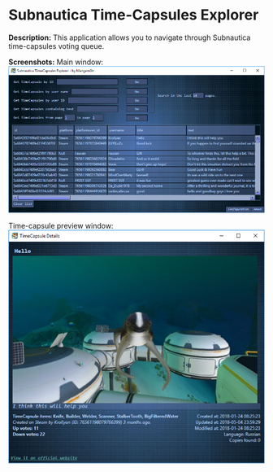# Subnautica Time-Capsules Explorer
**Description:**
This application allows you to navigate through Subnautica time-capsules voting queue.

**Screenshots:**
Main window:
![Main window screenshot](https://raw.githubusercontent.com/K07H/Subnautica-TimeCapsules-Explorer/master/Screenshots/screenshot1.png)

Time-capsule preview window:
![Time-capsule details window screenshot](https://raw.githubusercontent.com/K07H/Subnautica-TimeCapsules-Explorer/master/Screenshots/screenshot2.png)
